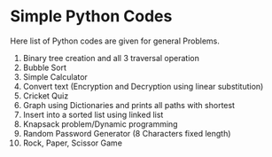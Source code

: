 # Simple Python Codes

Here list of Python codes are given for general Problems.
1. Binary tree creation and all 3 traversal operation 
2. Bubble Sort 
3. Simple Calculator 
4. Convert text (Encryption and Decryption using linear substitution)
5. Cricket Quiz
6. Graph using Dictionaries and prints all paths with shortest
7. Insert into a sorted list using linked list
8. Knapsack problem/Dynamic programming
9. Random Password Generator (8 Characters fixed length)
10. Rock, Paper, Scissor Game 
